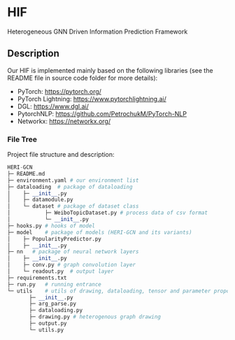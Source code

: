 # HIF
Heterogeneous GNN Driven Information Prediction Framework

## Description
Our HIF is implemented mainly based on the following libraries (see the README file in source code folder for more details):

- PyTorch: https://pytorch.org/
- PyTorch Lightning: https://www.pytorchlightning.ai/
- DGL: https://www.dgl.ai/
- PytorchNLP: https://github.com/PetrochukM/PyTorch-NLP
- Networkx: https://networkx.org/

### File Tree

Project file structure and description:

```python
HERI-GCN
├─ README.md
├─ environment.yaml # our environment list
├─ dataloading	# package of dataloading
│    ├─ __init__.py
│    ├─ datamodule.py	
│    └─ dataset	# package of dataset class
│           ├─ WeiboTopicDataset.py	# process data of csv format 
│           └─ __init__.py
├─ hooks.py	# hooks of model
├─ model	# package of models (HERI-GCN and its variants)
│    ├─ PopularityPredictor.py
│    ├─ __init__.py
├─ nn	# package of neural network layers
│    ├─ __init__.py
│    ├─ conv.py	# graph convolution layer
│    └─ readout.py	# output layer
├─ requirements.txt	
├─ run.py	# running entrance
└─ utils	# utils of drawing, dataloading, tensor and parameter propcessing
       ├─ __init__.py
       ├─ arg_parse.py
       ├─ dataloading.py
       ├─ drawing.py # heterogenous graph drawing
       ├─ output.py
       └─ utils.py
```
